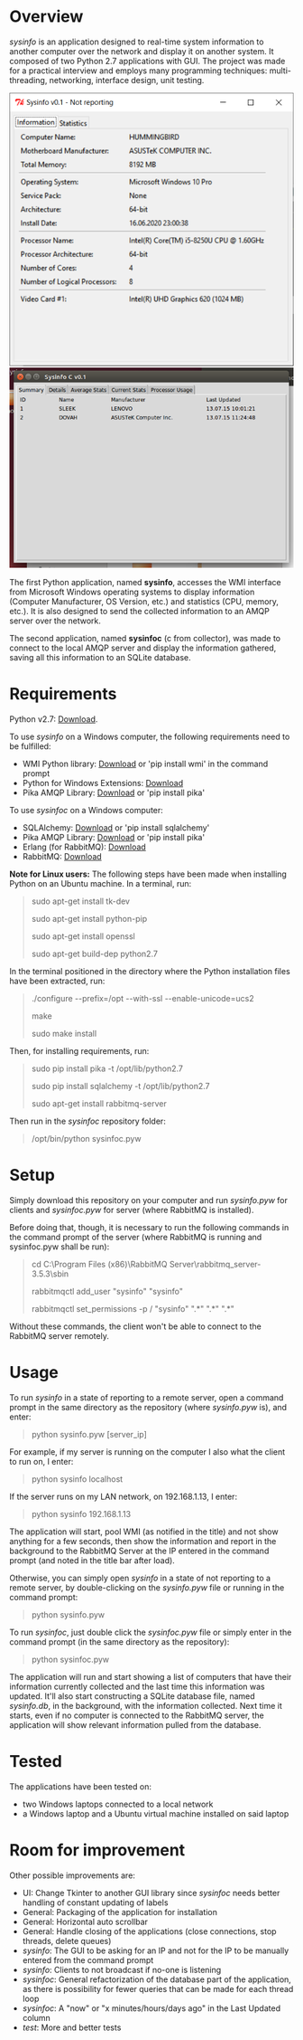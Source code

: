 # Overview
*sysinfo* is an application designed to real-time system information to another computer over the network and display it on another system. It composed of two Python 2.7 applications with GUI. The project was made for a practical interview and employs many programming techniques: multi-threading, networking, interface design, unit testing.

![Sysinfo](screenshots/Capture2.PNG)
![Sysinfoc](screenshots/Capture.PNG)

The first Python application, named **sysinfo**, accesses the WMI interface from Microsoft Windows operating systems to display information (Computer Manufacturer, OS Version, etc.) and statistics (CPU, memory, etc.). It is also designed to send the collected information to an AMQP server over the network.

The second application, named **sysinfoc** (c from collector), was made to connect to the local AMQP server and display the information gathered, saving all this information to an SQLite database.

# Requirements
Python v2.7: [Download](https://www.python.org/downloads/).

To use *sysinfo* on a Windows computer, the following requirements need to be fulfilled:
- WMI Python library: [Download](https://pypi.python.org/pypi/WMI/) or 'pip install wmi' in the command prompt
- Python for Windows Extensions: [Download](http://sourceforge.net/projects/pywin32/files/pywin32/Build%20219/pywin32-219.win32-py2.7.exe/download)
- Pika AMQP Library: [Download](https://pypi.python.org/pypi/pika) or 'pip install pika'

To use *sysinfoc* on a Windows computer:
- SQLAlchemy: [Download](https://pypi.python.org/pypi/SQLAlchemy/1.0.6) or 'pip install sqlalchemy'
- Pika AMQP Library: [Download](https://pypi.python.org/pypi/pika) or 'pip install pika'
- Erlang (for RabbitMQ): [Download](http://www.erlang.org/download.html)
- RabbitMQ: [Download](https://www.rabbitmq.com/download.html)

**Note for Linux users:** The following steps have been made when installing Python on an Ubuntu machine.
In a terminal, run:
> sudo apt-get install tk-dev
>
> sudo apt-get install python-pip
>
> sudo apt-get install openssl
>
> sudo apt-get build-dep python2.7

In the terminal positioned in the directory where the Python installation files have been extracted, run:

> ./configure --prefix=/opt --with-ssl --enable-unicode=ucs2
>
> make
>
> sudo make install

Then, for installing requirements, run:
> sudo pip install pika -t /opt/lib/python2.7
>
> sudo pip install sqlalchemy -t /opt/lib/python2.7
>
> sudo apt-get install rabbitmq-server

Then run in the *sysinfoc* repository folder:

> /opt/bin/python sysinfoc.pyw

# Setup
Simply download this repository on your computer and run *sysinfo.pyw* for clients and *sysinfoc.pyw* for server (where RabbitMQ is installed).

Before doing that, though, it is necessary to run the following commands in the command prompt of the server (where RabbitMQ is running and sysinfoc.pyw shall be run):
> cd C:\Program Files (x86)\RabbitMQ Server\rabbitmq_server-3.5.3\sbin
>
> rabbitmqctl add_user "sysinfo" "sysinfo"
>
> rabbitmqctl set_permissions -p / "sysinfo" ".\*" ".\*" ".\*"

Without these commands, the client won't be able to connect to the RabbitMQ server remotely.

# Usage
To run *sysinfo* in a state of reporting to a remote server, open a command prompt in the same directory as the repository (where *sysinfo.pyw* is), and enter:

> python sysinfo.pyw [server_ip]

For example, if my server is running on the computer I also what the client to run on, I enter:

> python sysinfo localhost

If the server runs on my LAN network, on 192.168.1.13, I enter:

> python sysinfo 192.168.1.13

The application will start, pool WMI (as notified in the title) and not show anything for a few seconds, then show the information and report in the background to the RabbitMQ Server at the IP entered in the command prompt (and noted in the title bar after load).

Otherwise, you can simply open *sysinfo* in a state of not reporting to a remote server, by double-clicking on the *sysinfo.pyw* file or running in the command prompt:

> python sysinfo.pyw

To run *sysinfoc*, just double click the *sysinfoc.pyw* file or simply enter in the command prompt (in the same directory as the repository):

> python sysinfoc.pyw

The application will run and start showing a list of computers that have their information currently collected and the last time this information was updated. It'll also start constructing a SQLite database file, named *sysinfo.db*, in the background, with the information collected. Next time it starts, even if no computer is connected to the RabbitMQ server, the application will show relevant information pulled from the database.

# Tested
The applications have been tested on:
- two Windows laptops connected to a local network
- a Windows laptop and a Ubuntu virtual machine installed on said laptop

# Room for improvement

Other possible improvements are:
- UI: Change Tkinter to another GUI library since *sysinfoc* needs better handling of constant updating of labels
- General: Packaging of the application for installation
- General: Horizontal auto scrollbar
- General: Handle closing of the applications (close connections, stop threads, delete queues)
- *sysinfo*: The GUI to be asking for an IP and not for the IP to be manually entered from the command prompt
- *sysinfo*: Clients to not broadcast if no-one is listening
- *sysinfoc*: General refactorization of the database part of the application, as there is possibility for fewer queries that can be made for each thread loop
- *sysinfoc*: A "now" or "x minutes/hours/days ago" in the Last Updated column
- *test*: More and better tests

